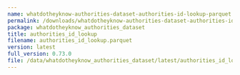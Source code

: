 ```yaml
---
name: whatdotheyknow-authorities-dataset-authorities-id-lookup-parquet
permalink: /downloads/whatdotheyknow-authorities-dataset-authorities-id-lookup-parquet/latest
package: whatdotheyknow_authorities_dataset
title: authorities_id_lookup
filename: authorities_id_lookup.parquet
version: latest
full_version: 0.73.0
file: /data/whatdotheyknow_authorities_dataset/latest/authorities_id_lookup.parquet
---
```

